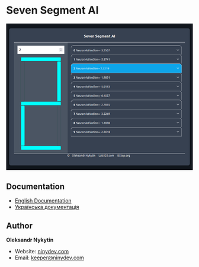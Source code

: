 # Seven Segment AI

![Seven Segment Display](./screenshot.png)

## Documentation

- [English Documentation](./README.md)
- [Українська документація](./README.uk.md)

## Author

**Oleksandr Nykytin**

- Website: [ninydev.com](https://ninydev.com)
- Email: [keeper@ninydev.com](mailto:keeper@ninydev.com)
